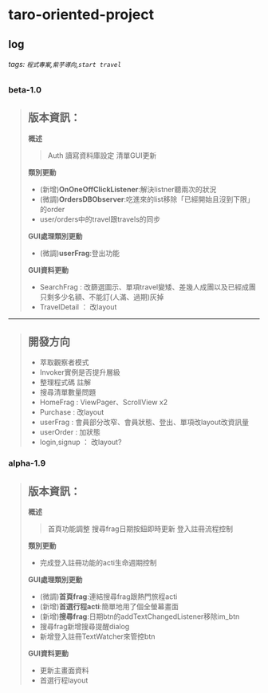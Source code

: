 # taro-oriented-project
## log
###### tags: `程式專案`,`紫芋導向`,`start travel`
### beta-1.0
> 版本資訊：
> -
> 
> **概述**
> > Auth 讀寫資料庫設定
> > 清單GUI更新
> 
> **類別更動**
> - (新增)**OnOneOffClickListener**:解決listner聽兩次的狀況
> - (微調)**OrdersDBObserver**:吃進來的list移除「已經開始且沒到下限」的order
> - user/orders中的travel跟travels的同步
> 
> **GUI處理類別更動**
> - (微調)**userFrag**:登出功能
> 
> **GUI資料更動**
> - SearchFrag : 改篩選圖示、單項travel變矮、差幾人成團以及已經成團只剩多少名額、不能訂(人滿、過期)灰掉
> - TravelDetail ： 改layout

--- 
> 開發方向
> - 
> - 萃取觀察者模式
> - Invoker實例是否提升層級
> - 整理程式碼 註解
> - 搜尋清單數量問題
> - HomeFrag : ViewPager、ScrollView x2
> - Purchase : 改layout
> - userFrag : 會員部分改窄、會員狀態、登出、單項改layout改資訊量
> - userOrder : 加狀態
> - login,signup ： 改layout?

### alpha-1.9
> 版本資訊：
> -
> 
> **概述**
> > 首頁功能調整
> > 搜尋frag日期按鈕即時更新
> > 登入註冊流程控制
> 
> **類別更動**
> - 完成登入註冊功能的acti生命週期控制
> 
> **GUI處理類別更動**
> - (微調)**首頁frag**:連結搜尋frag跟熱門旅程acti
> - (新增)**首選行程acti**:簡單地用了個全螢幕畫面
> - (新增)**搜尋frag**:日期btn的addTextChangedListener移除im_btn
> - 搜尋frag新增搜尋提醒dialog
> - 新增登入註冊TextWatcher來管控btn
> 
> **GUI資料更動**
> - 更新主畫面資料
> - 首選行程layout
